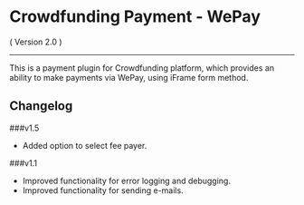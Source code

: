 Crowdfunding Payment - WePay
==========================
( Version 2.0 )
- - -

This is a payment plugin for Crowdfunding platform, which provides an ability to make payments via WePay, using iFrame form method.

Changelog
---------

###v1.5
* Added option to select fee payer.

###v1.1
* Improved functionality for error logging and debugging.
* Improved functionality for sending e-mails.